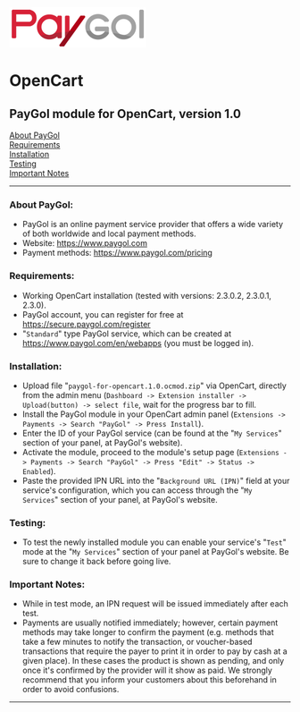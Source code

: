 <img src="paygol_logo.png" alt="PayPal - OpenCart" />

# OpenCart
## PayGol module for OpenCart, version 1.0 <br>

[About PayGol](#about-paygol) <br>
[Requirements](#requirements) <br>
[Installation](#installation) <br>
[Testing](#testing) <br>
[Important Notes](#important-notes) <br>

---

### About PayGol:

- PayGol is an online payment service provider that offers a wide variety of both worldwide and local payment methods.
- Website:         https://www.paygol.com  <br>
- Payment methods: https://www.paygol.com/pricing
    

### Requirements:

- Working OpenCart installation (tested with versions: 2.3.0.2, 2.3.0.1, 2.3.0).
- PayGol account, you can register for free at https://secure.paygol.com/register
- "`Standard`" type PayGol service, which can be created at https://www.paygol.com/en/webapps (you must be logged in).
  
  
### Installation:

- Upload file "`paygol-for-opencart.1.0.ocmod.zip`" via OpenCart, directly from the admin menu (`Dashboard -> Extension installer -> Upload(button) -> select file`, wait for the progress bar to fill.
- Install the PayGol module in your OpenCart admin panel (`Extensions -> Payments -> Search "PayGol" -> Press Install`).
- Enter the ID of your PayGol service (can be found at the "`My Services`" section of your panel, at PayGol's website).
- Activate the module, proceed to the module's setup page (`Extensions -> Payments -> Search "PayGol" -> Press "Edit" -> Status -> Enabled`).
- Paste the provided IPN URL into the "`Background URL (IPN)`" field at your service's configuration, which you can access through 
  the "`My Services`" section of your panel, at PayGol's website.
  

### Testing:

- To test the newly installed module you can enable your service's "`Test`" mode at the "`My Services`" section of your panel 
  at PayGol's website. Be sure to change it back before going live.


### Important Notes:

- While in test mode, an IPN request will be issued immediately after each test.
- Payments are usually notified immediately; however, certain payment methods may take longer to confirm the payment 
  (e.g. methods that take a few minutes to notify the transaction, or voucher-based transactions that require the payer 
  to print it in order to pay by cash at a given place). In these cases the product is shown as pending, and only 
  once it's confirmed by the provider will it show as paid. We strongly recommend that you inform your customers about this 
  beforehand in order to avoid confusions.

---
